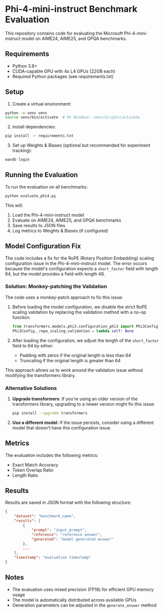 # Phi-4-mini-instruct Benchmark Evaluation

This repository contains code for evaluating the Microsoft Phi-4-mini-instruct model on AIME24, AIME25, and GPQA benchmarks.

## Requirements

- Python 3.8+
- CUDA-capable GPU with 4x L4 GPUs (22GB each)
- Required Python packages (see requirements.txt)

## Setup

1. Create a virtual environment:
```bash
python -m venv venv
source venv/bin/activate  # On Windows: venv\Scripts\activate
```

2. Install dependencies:
```bash
pip install -r requirements.txt
```

3. Set up Weights & Biases (optional but recommended for experiment tracking):
```bash
wandb login
```

## Running the Evaluation

To run the evaluation on all benchmarks:

```bash
python evaluate_phi4.py
```

This will:
1. Load the Phi-4-mini-instruct model
2. Evaluate on AIME24, AIME25, and GPQA benchmarks
3. Save results to JSON files
4. Log metrics to Weights & Biases (if configured)

## Model Configuration Fix

The code includes a fix for the RoPE (Rotary Position Embedding) scaling configuration issue in the Phi-4-mini-instruct model. The error occurs because the model's configuration expects a `short_factor` field with length 64, but the model provides a field with length 48.

### Solution: Monkey-patching the Validation

The code uses a monkey-patch approach to fix this issue:

1. Before loading the model configuration, we disable the strict RoPE scaling validation by replacing the validation method with a no-op function:
   ```python
   from transformers.models.phi3.configuration_phi3 import Phi3Config
   Phi3Config._rope_scaling_validation = lambda self: None
   ```

2. After loading the configuration, we adjust the length of the `short_factor` field to 64 by either:
   - Padding with zeros if the original length is less than 64
   - Truncating if the original length is greater than 64

This approach allows us to work around the validation issue without modifying the transformers library.

### Alternative Solutions

1. **Upgrade transformers**: If you're using an older version of the transformers library, upgrading to a newer version might fix this issue:
   ```bash
   pip install --upgrade transformers
   ```

2. **Use a different model**: If the issue persists, consider using a different model that doesn't have this configuration issue.

## Metrics

The evaluation includes the following metrics:
- Exact Match Accuracy
- Token Overlap Ratio
- Length Ratio

## Results

Results are saved in JSON format with the following structure:
```json
{
    "dataset": "benchmark_name",
    "results": [
        {
            "prompt": "input prompt",
            "reference": "reference answer",
            "generated": "model generated answer"
        },
        ...
    ],
    "timestamp": "evaluation timestamp"
}
```

## Notes

- The evaluation uses mixed precision (FP16) for efficient GPU memory usage
- The model is automatically distributed across available GPUs
- Generation parameters can be adjusted in the `generate_answer` method 